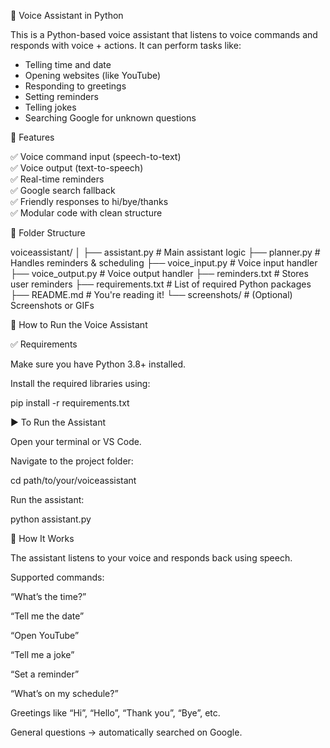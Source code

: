 🧠 Voice Assistant in Python

This is a Python-based voice assistant that listens to voice commands and responds with voice + actions. It can perform tasks like:

- Telling time and date
- Opening websites (like YouTube)
- Responding to greetings
- Setting reminders
- Telling jokes
- Searching Google for unknown questions



🚀 Features

✅ Voice command input (speech-to-text)  
✅ Voice output (text-to-speech)  
✅ Real-time reminders  
✅ Google search fallback  
✅ Friendly responses to hi/bye/thanks  
✅ Modular code with clean structure


🧩 Folder Structure

voiceassistant/
│
├── assistant.py # Main assistant logic
├── planner.py # Handles reminders & scheduling
├── voice_input.py # Voice input handler
├── voice_output.py # Voice output handler
├── reminders.txt # Stores user reminders
├── requirements.txt # List of required Python packages
├── README.md # You're reading it!
└── screenshots/ # (Optional) Screenshots or GIFs

🚀 How to Run the Voice Assistant

✅ Requirements

Make sure you have Python 3.8+ installed.

Install the required libraries using:

pip install -r requirements.txt

▶️ To Run the Assistant

Open your terminal or VS Code.

Navigate to the project folder:

cd path/to/your/voiceassistant

Run the assistant:

python assistant.py

🎤 How It Works

The assistant listens to your voice and responds back using speech.

Supported commands:

“What’s the time?”

“Tell me the date”

“Open YouTube”

“Tell me a joke”

“Set a reminder”

“What’s on my schedule?”

Greetings like “Hi”, “Hello”, “Thank you”, “Bye”, etc.

General questions → automatically searched on Google.

